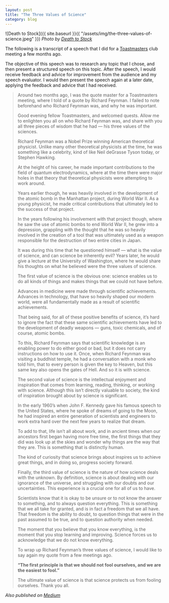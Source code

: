 ```yaml
---
layout: post
title: "The Three Values of Science"
category: blog
---
```


![Death to Stock]({{ site.baseurl }}{{ "/assets/img/the-three-values-of-science.jpeg" }})
*Photo by [Death to Stock](https://deathtothestockphoto.com/)*

The following is a transcript of a speech that I did for a [Toastmasters](https://www.toastmasters.org/) club meeting a few months ago.

The objective of this speech was to research any topic that I chose, and then present a structured speech on this topic. After the speech, I would receive feedback and advice for improvement from the audience and my speech evaluator. I would then present the speech again at a later date, applying the feedback and advice that I had received.

> Around two months ago, I was the quote master for a Toastmasters meeting, where I told of a quote by Richard Feynman. I failed to note beforehand who Richard Feynman was, and why he was important.
>
> Good evening fellow Toastmasters, and welcomed quests. Allow me to enlighten you all on who Richard Feynman was, and share with you all three pieces of wisdom that he had — his three values of the sciences.
>
> Richard Feynman was a Nobel Prize winning American theoretical physicist. Unlike many other theoretical physicists at the time, he was something like a celebrity, kind of like Neil deGrasse Tyson today, or Stephen Hawking.
>
> At the height of his career, he made important contributions to the field of quantum electrodynamics, where at the time there were major holes in that theory that theoretical physicists were attempting to work around.
>
> Years earlier though, he was heavily involved in the development of the atomic bomb in the Manhattan project, during World War II. As a young physicist, he made critical contributions that ultimately led to the success of that project.
>
> In the years following his involvement with that project though, where he saw the use of atomic bombs to end World War II, he grew into a depression, grappling with the thought that he was so heavily involved in the creation of a tool that was ultimately used as a weapon responsible for the destruction of two entire cities in Japan.
>
> It was during this time that he questioned himself — what is the value of science, and can science be inherently evil?
Years later, he would give a lecture at the University of Washington, where he would share his thoughts on what he believed were the three values of science.
>
> The first value of science is the obvious one: science enables us to do all kinds of things and makes things that we could not have before.
>
> Advances in medicine were made through scientific achievements. Advances in technology, that have so heavily shaped our modern world, were all fundamentally made as a result of scientific achievements.
>
> That being said, for all of these positive benefits of science, it’s hard to ignore the fact that these same scientific achievements have led to the development of deadly weapons — guns, toxic chemicals, and of course, atomic bombs.
>
> To this, Richard Feynman says that scientific knowledge is an enabling power to do either good or bad, but it does not carry instructions on how to use it. Once, when Richard Feynman was visiting a buddhist temple, he had a conversation with a monk who told him, that to every person is given the key to Heaven, but this same key also opens the gates of Hell. And so it is with science.
>
> The second value of science is the intellectual enjoyment and inspiration that comes from learning, reading, thinking, or working with science. Although this isn’t directly valuable to society, the kind of inspiration brought about by science is significant.
>
> In the early 1960’s when John F. Kennedy gave his famous speech to the United States, where he spoke of dreams of going to the Moon, he had inspired an entire generation of scientists and engineers to work extra hard over the next few years to realize that dream.
>
> To add to that, life isn’t all about work, and in ancient times when our ancestors first began having more free time, the first things that they did was look up at the skies and wonder why things are the way that they are. This is something that is distinctly human.
>
> The kind of curiosity that science brings about inspires us to achieve great things, and in doing so, progress society forward.
>
> Finally, the third value of science is the nature of how science deals with the unknown. By definition, science is about dealing with our ignorance of the universe, and struggling with our doubts and our uncertainties. This experience is a crucial one for all of us to have.
>
> Scientists know that it is okay to be unsure or to not know the answer to something, and to always question everything. This is something that we all take for granted, and is in fact a freedom that we all have. That freedom is the ability to doubt, to question things that were in the past assumed to be true, and to question authority when needed.
>
> The moment that you believe that you know everything, is the moment that you stop learning and improving. Science forces us to acknowledge that we do not know everything.
>
> To wrap up Richard Feynman’s three values of science, I would like to say again my quote from a few meetings ago.
>
> **“The first principle is that we should not fool ourselves, and we are the easiest to fool.”**
>
> The ultimate value of science is that science protects us from fooling ourselves. Thank you all.

*Also published on [Medium](https://medium.com/@LeNPaul/the-three-values-of-science-2d5a6a273652)*
